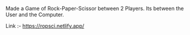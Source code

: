 Made a Game of Rock-Paper-Scissor between 2 Players.
Its between the User and the Computer.

Link :- https://ropsci.netlify.app/
